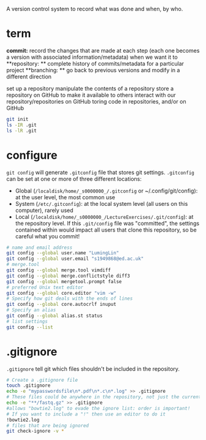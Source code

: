 A version control system to record what was done and when, by who.

# term
**commit:** record the changes that are made at each step (each one becomes a version with associated information/metadata) when we want it to
**repository: ** complete history of commits/metadata for a particular project
**branching: ** go back to previous versions and modify in a different direction



set up a repository
manipulate the contents of a repository
store a repository on GitHub to make it available to others
interact with our repository/repositories on GitHub
toring code in repositories, and/or on GitHub


```bash
git init
ls -IR .git
ls -lR .git
```
# configure
`git config` will generate `.gitconfig` file that stores git settings.
`.gitconfig` can be set at one or more of three different locations:
- Global (`/localdisk/home/_s0000000_/.gitconfig` or ~/.config/git/config): at the user level, the most common use
- System (`/etc/.gitconfig`): at the local system level (all users on this computer), rarely used
- Local (`/localdisk/home/_s0000000_/LectureExercises/.git/config`): at the repository level. If this `.git/config` file was "committed", the settings contained within would impact all users that clone this repository, so be careful what you commit!
```bash
# name and email address
git config --global user.name "LumingLin"
git config --global user.email "s1949868@ed.ac.uk"
# merge.tool
git config --global merge.tool vimdiff
git config --global merge.conflictstyle diff3
git config --global mergetool.prompt false
# preferred Unix text editor
git config --global core.editor "vim -w"
# Specify how git deals with the ends of lines
git config --global core.autocrlf inuput
# Specify an alias
git config --global alias.st status
# list settings
git config --list
```
# .gitignore
`.gitignore` tell git which files  shouldn't  be included in the repository.  
```bash
# Create a .gitignore file
touch .gitignore
echo -e "mypasswordsfile\n*.pdf\n*.c\n*.log" >> .gitignore
# These files could be anywhere in the repository, not just the current directory
echo -e "**/fastq.gz" >> .gitignore
#allows "bowtie2.log" to evade the ignore list: order is important!
# If you want to include a "!" then use an editor to do it
!bowtie2.log
# files that are being ignored
git check-ignore -v *
```
<!--stackedit_data:
eyJoaXN0b3J5IjpbMjA2MjAwODg2NCwtMTQ5MTQwMTg0MCwyMD
MyNjY5Njc3LDk2Mzg2ODk5MywxMzgzNzAxMjYwLC0xMzY2MTYx
NDUxLC01ODM5ODcwMzIsLTE5MTQwMTAxNzAsMTc2NDIwMzc1LC
03MzY0MjEyMzgsLTEwNzI4MTA5NjIsMjEyMTUzNTAyMiwxMjE0
MzQyMzcxLC0xMzM5ODM3MjU2LC01NTEyMDAwMSwtMjAxMTk1ND
QwMCwxODExODkxNTksMTY1MDM5NDA4NywtNzg4OTQ0MTUyLDE0
OTQ5Mzc2NTJdfQ==
-->